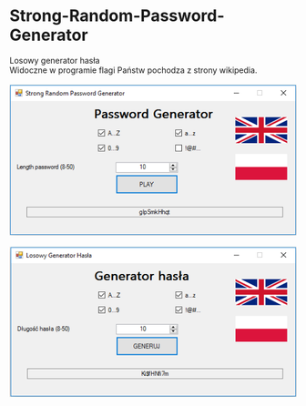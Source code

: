 # Strong-Random-Password-Generator
Losowy generator hasła
<br>
Widoczne w programie flagi Państw pochodza z strony wikipedia.
<br><br>
![ScreenShot](https://github.com/profesorek96/Strong-Random-Password-Generator/blob/master/screenshot/1.bmp)
<br>
<br>
![ScreenShot](https://github.com/profesorek96/Strong-Random-Password-Generator/blob/master/screenshot/2.bmp)
